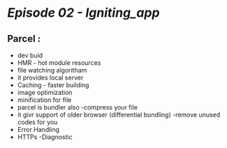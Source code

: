 
# _Episode 02 - Igniting_app_

## Parcel :
  - dev buid 
  - HMR - hot module resources
  - file watching algoritham
  - it provides local server 
  - Caching  - faster building 
  - image optimization 
  - minification for file
  - parcel is bundler also 
  -compress your file 
  - it givr support of older browser (differential bundling)
  -remove unused codes for you
  - Error Handling 
  - HTTPs 
  -Diagnostic